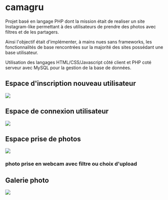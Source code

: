 # camagru

Projet basé en langage PHP dont la mission était de realiser un site Instagram-like permettant à des utilisateurs de prendre des photos avec filtres et de les partagers.

Ainsi l'objectif était d'implémenter, à mains nues sans frameworks, les fonctionnalités de base rencontrées sur la majorité des sites possédant une base utilisateur.

Utilisation des langages HTML/CSS/Javascript côté client et PHP coté serveur avec MySQL pour la gestion de la base de données.

## Espace d'inscription nouveau utilisateur

<img src="https://zupimages.net/up/21/38/ryka.png">


## Espace de connexion utilisateur

<img src="https://zupimages.net/up/21/38/atzn.png">


## Espace prise de photos

<img src="https://zupimages.net/up/21/38/d66i.png"> 

### photo prise en webcam avec filtre ou choix d'upload

## Galerie photo

<img src="https://zupimages.net/up/21/38/vpbb.png"> 
